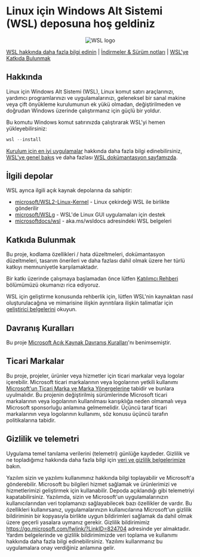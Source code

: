 # Linux için Windows Alt Sistemi (WSL) deposuna hoş geldiniz

<p align="center">
  <img src="../Images/Square44x44Logo.targetsize-256.png" alt="WSL logo"/>
</p>

[WSL hakkında daha fazla bilgi edinin](https://aka.ms/wsldocs) | [İndirmeler & Sürüm notları](https://github.com/microsoft/WSL/releases) | [WSL'ye Katkıda Bulunmak](./CONTRIBUTING.md)

## Hakkında

Linux için Windows Alt Sistemi (WSL), Linux komut satırı araçlarınızı, yardımcı programlarınızı ve uygulamalarınızı, geleneksel bir sanal makine veya çift önyükleme kurulumunun ek yükü olmadan, değiştirilmeden ve doğrudan Windows üzerinde çalıştırmanız için güçlü bir yoldur.

Bu komutu Windows komut satırınızda çalıştırarak WSL'yi hemen yükleyebilirsiniz:

```powershell
wsl --install
```

[Kurulum için en iyi uygulamalar](https://learn.microsoft.com/windows/wsl/setup/environment) hakkında daha fazla bilgi edinebilirsiniz, [WSL'ye genel bakış](https://learn.microsoft.com/windows/wsl/about) ve daha fazlası [WSL dokümantasyon sayfamızda](https://learn.microsoft.com/windows/wsl/).

## İlgili depolar

WSL ayrıca ilgili açık kaynak depolarına da sahiptir:

- [microsoft/WSL2-Linux-Kernel](https://github.com/microsoft/WSL2-Linux-Kernel) - Linux çekirdeği WSL ile birlikte gönderilir
- [microsoft/WSLg](https://github.com/microsoft/wslg) - WSL'de Linux GUI uygulamaları için destek
- [microsoftdocs/wsl](https://github.com/microsoftdocs/wsl) - aka.ms/wsldocs adresindeki WSL belgeleri

## Katkıda Bulunmak

Bu proje, kodlama özellikleri / hata düzeltmeleri, dokümantasyon düzeltmeleri, tasarım önerileri ve daha fazlası dahil olmak üzere her türlü katkıyı memnuniyetle karşılamaktadır. 

Bir katkı üzerinde çalışmaya başlamadan önce lütfen [Katılımcı Rehberi](./CONTRIBUTING.md) bölümümüzü okumanızı rica ediyoruz.

WSL için geliştirme konusunda rehberlik için, lütfen WSL'nin kaynaktan nasıl oluşturulacağına ve mimarisine ilişkin ayrıntılara ilişkin talimatlar için [geliştirici belgelerini](./doc/docs/dev-loop.md) okuyun.

## Davranış Kuralları

Bu proje [Microsoft Açık Kaynak Davranış Kuralları](./CODE_OF_CONDUCT.md)'nı benimsemiştir.

## Ticari Markalar

Bu proje, projeler, ürünler veya hizmetler için ticari markalar veya logolar içerebilir. Microsoft ticari markalarının veya logolarının yetkili kullanımı [Microsoft'un Ticari Marka ve Marka Yönergelerine](https://www.microsoft.com/legal/intellectualproperty/trademarks) tabidir ve bunlara uyulmalıdır. Bu projenin değiştirilmiş sürümlerinde Microsoft ticari markalarının veya logolarının kullanılması karışıklığa neden olmamalı veya Microsoft sponsorluğu anlamına gelmemelidir. Üçüncü taraf ticari markalarının veya logolarının kullanımı, söz konusu üçüncü tarafın politikalarına tabidir.

## Gizlilik ve telemetri

Uygulama temel tanılama verilerini (telemetri) günlüğe kaydeder. Gizlilik ve ne topladığımız hakkında daha fazla bilgi için [veri ve gizlilik belgelerimize](DATA_AND_PRIVACY.md) bakın.

Yazılım sizin ve yazılımı kullanımınız hakkında bilgi toplayabilir ve Microsoft'a gönderebilir. Microsoft bu bilgileri hizmet sağlamak ve ürünlerimizi ve hizmetlerimizi geliştirmek için kullanabilir. Depoda açıklandığı gibi telemetriyi kapatabilirsiniz. Yazılımda, sizin ve Microsoft'un uygulamalarınızın kullanıcılarından veri toplamanızı sağlayabilecek bazı özellikler de vardır. Bu özellikleri kullanırsanız, uygulamalarınızın kullanıcılarına Microsoft'un gizlilik bildiriminin bir kopyasıyla birlikte uygun bildirimleri sağlamak da dahil olmak üzere geçerli yasalara uymanız gerekir. Gizlilik bildirimimiz https://go.microsoft.com/fwlink/?LinkID=824704 adresinde yer almaktadır. Yardım belgelerinde ve gizlilik bildirimimizde veri toplama ve kullanımı hakkında daha fazla bilgi edinebilirsiniz. Yazılımı kullanmanız bu uygulamalara onay verdiğiniz anlamına gelir.
